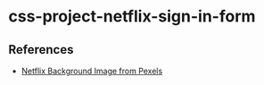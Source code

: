 # css-project-netflix-sign-in-form

## References 

- [Netflix Background Image from Pexels](https://www.pexels.com/photo/close-up-of-a-meat-snack-on-a-plate-and-a-tv-displaying-netflix-in-the-background-12261166/)